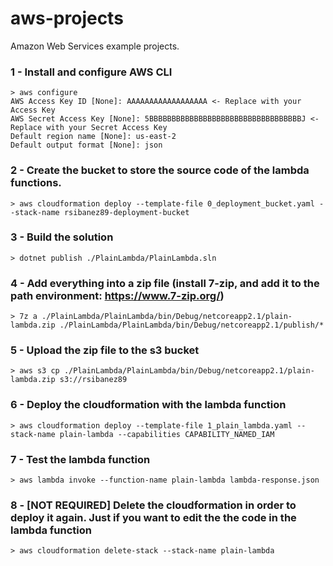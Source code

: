 # aws-projects
Amazon Web Services example projects.

### 1 - Install and configure AWS CLI
```
> aws configure
AWS Access Key ID [None]: AAAAAAAAAAAAAAAAAA <- Replace with your Access Key
AWS Secret Access Key [None]: 5BBBBBBBBBBBBBBBBBBBBBBBBBBBBBBBBBBJ <- Replace with your Secret Access Key
Default region name [None]: us-east-2
Default output format [None]: json
```

### 2 - Create the bucket to store the source code of the lambda functions.
```
> aws cloudformation deploy --template-file 0_deployment_bucket.yaml --stack-name rsibanez89-deployment-bucket
```

### 3 - Build the solution
```
> dotnet publish ./PlainLambda/PlainLambda.sln
```

### 4 - Add everything into a zip file (install 7-zip, and add it to the path environment: https://www.7-zip.org/)
```
> 7z a ./PlainLambda/PlainLambda/bin/Debug/netcoreapp2.1/plain-lambda.zip ./PlainLambda/PlainLambda/bin/Debug/netcoreapp2.1/publish/*
```

### 5 - Upload the zip file to the s3 bucket
```
> aws s3 cp ./PlainLambda/PlainLambda/bin/Debug/netcoreapp2.1/plain-lambda.zip s3://rsibanez89
```

### 6 - Deploy the cloudformation with the lambda function
```
> aws cloudformation deploy --template-file 1_plain_lambda.yaml --stack-name plain-lambda --capabilities CAPABILITY_NAMED_IAM
```

### 7 - Test the lambda function
```
> aws lambda invoke --function-name plain-lambda lambda-response.json
```

### 8 - [NOT REQUIRED] Delete the cloudformation in order to deploy it again. Just if you want to edit the the code in the lambda function
```
> aws cloudformation delete-stack --stack-name plain-lambda
```